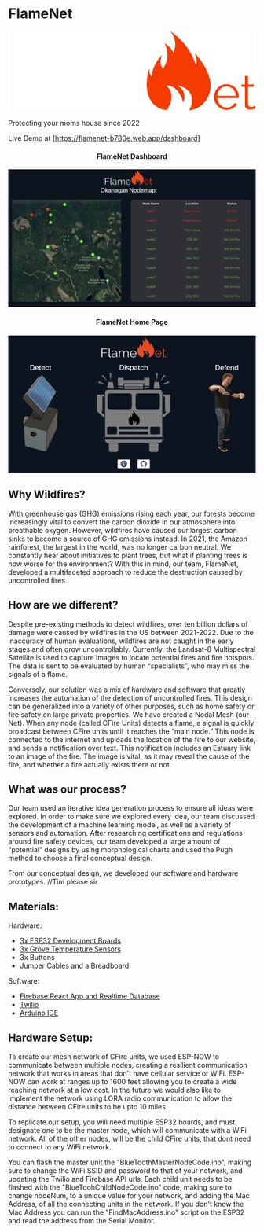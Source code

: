 # FlameNet

![](./src/flamenet-logo-white.png)

Protecting your moms house since 2022

Live Demo at [https://flamenet-b780e.web.app/dashboard]

<h4 align="center">FlameNet Dashboard</h4>

![](./src/imgs/dashboardSS.png)

<h4 align="center">FlameNet Home Page</h4>

![](./src/imgs/homeSS.png)

## Why Wildfires?

With greenhouse gas (GHG) emissions rising each year, our forests become increasingly vital to convert the carbon dioxide in our atmosphere into breathable oxygen. However, wildfires have caused our largest carbon sinks to become a source of GHG emissions instead. In 2021, the Amazon rainforest, the largest in the world, was no longer carbon neutral. We constantly hear about initiatives to plant trees, but what if planting trees is now worse for the environment? With this in mind, our team, FlameNet, developed a multifaceted approach to reduce the destruction caused by uncontrolled fires.

## How are we different?

Despite pre-existing methods to detect wildfires, over ten billion dollars of damage were caused by wildfires in the US between 2021-2022. Due to the inaccuracy of human evaluations, wildfires are not caught in the early stages and often grow uncontrollably. Currently, the Landsat-8 Multispectral Satellite is used to capture images to locate potential fires and fire hotspots. The data is sent to be evaluated by human “specialists”, who may miss the signals of a flame.

Conversely, our solution was a mix of hardware and software that greatly increases the automation of the detection of uncontrolled fires. This design can be generalized into a variety of other purposes, such as home safety or fire safety on large private properties. We have created a Nodal Mesh (our Net). When any node (called CFire Units) detects a flame, a signal is quickly broadcast between CFire units until it reaches the “main node.” This node is connected to the internet and uploads the location of the fire to our website, and sends a notification over text. This notification includes an Estuary link to an image of the fire. The image is vital, as it may reveal the cause of the fire, and whether a fire actually exists there or not.

## What was our process?

Our team used an iterative idea generation process to ensure all ideas were explored. In order to make sure we explored every idea, our team discussed the development of a machine learning model, as well as a variety of sensors and automation. After researching certifications and regulations around fire safety devices, our team developed a large amount of “potential” designs by using morphological charts and used the Pugh method to choose a final conceptual design.

From our conceptual design, we developed our software and hardware prototypes. //Tim please sir

## Materials:

Hardware:

- [3x ESP32 Development Boards](https://www.amazon.com/Development-Microcontroller-Integrated-Antenna-Amplifiers/dp/B09GK74F7N/ref=sr_1_3?crid=2LQLVK5DUFJB0&keywords=esp32&qid=1668334356&sprefix=esp32%2Caps%2C107&sr=8-3)
- [3x Grove Temperature Sensors](https://www.digikey.com/en/products/detail/seeed-technology-co.,-ltd/101020015/5482612?utm_adgroup=Seeed%20Technology%20Co.%2C%20LTD.&utm_source=google&utm_medium=cpc&utm_campaign=Shopping_DK%2BSupplier_Tier%201%20-%20Block%202&utm_term=&utm_content=Seeed%20Technology%20Co.%2C%20LTD.&gclid=Cj0KCQiAyMKbBhD1ARIsANs7rEGy_DBF9nZJGFLarfIc-xHm5h-tDILt3xnjRtCqa0iZ1K66xrJRKNAaAr_TEALw_wcB)
- 3x Buttons
- Jumper Cables and a Breadboard

Software:

- [Firebase React App and Realtime Database](https://firebase.google.com/)
- [Twilio](https://www.twilio.com/)
- [Arduino IDE](https://docs.arduino.cc/software/ide-v2)

## Hardware Setup:

To create our mesh network of CFire units, we used ESP-NOW to communicate between multiple nodes, creating a resilient communication network that works in areas that don't have cellular service or WiFi. ESP-NOW can work at ranges up to 1600 feet allowing you to create a wide reaching network at a low cost. In the future we would also like to implement the network using LORA radio communication to allow the distance between CFire units to be upto 10 miles.

To replicate our setup, you will need multiple ESP32 boards, and must designate one to be the master node, which will communicate with a WiFi network. All of the other nodes, will be the child CFire units, that dont need to connect to any WiFi network.

You can flash the master unit the "BlueToothMasterNodeCode.ino", making sure to change the WiFi SSID and password to that of your network, and updating the Twilio and Firebase API urls. Each child unit needs to be flashed with the "BlueToohChildNodeCode.ino" code, making sure to change nodeNum, to a unique value for your network, and adding the Mac Address, of all the connecting units in the network. If you don't know the Mac Address you can run the "FindMacAddress.ino" script on the ESP32 and read the address from the Serial Monitor.
